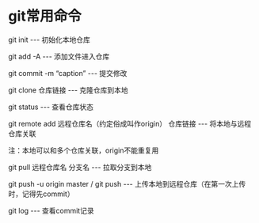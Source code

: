 

# git常用命令

git init --- 初始化本地仓库

git add -A --- 添加文件进入仓库

git commit -m “caption” --- 提交修改

git clone 仓库链接 --- 克隆仓库到本地

git status --- 查看仓库状态

git remote add 远程仓库名（约定俗成叫作origin） 仓库链接 --- 将本地与远程仓库关联

注：本地可以和多个仓库关联，origin不能重复用

git pull 远程仓库名 分支名 --- 拉取分支到本地

git push -u origin master / git push --- 上传本地到远程仓库（在第一次上传时，记得先commit）

git log --- 查看commit记录